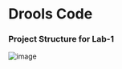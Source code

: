 # Drools Code
### Project Structure for Lab-1
![image](https://github.com/user-attachments/assets/8512cc16-49e3-40ac-8568-0fc940920c8f)
